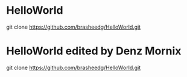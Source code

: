 
# HelloWorld
git clone https://github.com/brasheedg/HelloWorld.git
# HelloWorld edited by Denz Mornix
git clone https://github.com/brasheedg/HelloWorld.git
